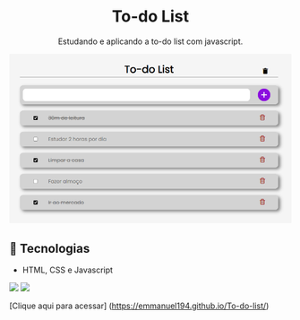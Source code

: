 <h1 align="center">To-do List </h1>

<p align="center">
Estudando e aplicando a to-do list com javascript. <br/>
</p>

</div>


![preview](./assets/imagem.png)

<div style="display: inline_block">

## 🚀 Tecnologias

- HTML, CSS e Javascript


 <div style="display: inline_block">


<a href = "emanuel_lima2011@hotmail.com"><img src="https://img.shields.io/badge/-Gmail-%23333?style=for-the-badge&logo=gmail&logoColor=white" target="_blank"></a>
<a href="https://www.linkedin.com/in/emmanuel-lima-11ba8120b/" target="_blank"><img src="https://img.shields.io/badge/-LinkedIn-%230077B5?style=for-the-badge&logo=linkedin&logoColor=white" target="_blank"></a>

 [Clique aqui para acessar] (https://emmanuel194.github.io/To-do-list/)
  
</div>
